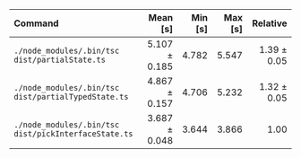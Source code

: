 | Command | Mean [s] | Min [s] | Max [s] | Relative |
|:---|---:|---:|---:|---:|
| `./node_modules/.bin/tsc dist/partialState.ts` | 5.107 ± 0.185 | 4.782 | 5.547 | 1.39 ± 0.05 |
| `./node_modules/.bin/tsc dist/partialTypedState.ts` | 4.867 ± 0.157 | 4.706 | 5.232 | 1.32 ± 0.05 |
| `./node_modules/.bin/tsc dist/pickInterfaceState.ts` | 3.687 ± 0.048 | 3.644 | 3.866 | 1.00 |
